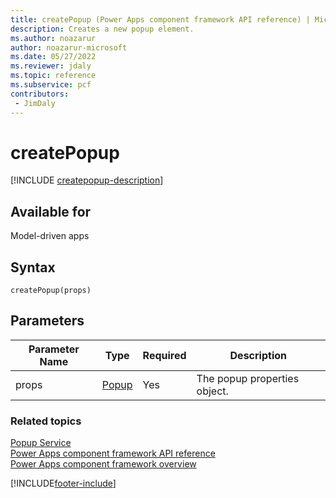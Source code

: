 ```yaml
---
title: createPopup (Power Apps component framework API reference) | Microsoft Docs
description: Creates a new popup element.
ms.author: noazarur
author: noazarur-microsoft
ms.date: 05/27/2022
ms.reviewer: jdaly
ms.topic: reference
ms.subservice: pcf
contributors:
 - JimDaly
---
```


# createPopup

[!INCLUDE [createpopup-description](includes/createpopup-description.md)]

## Available for 

Model-driven apps

## Syntax

`createPopup(props)`

## Parameters

| Parameter Name|Type|Required|Description|
| ------------- |----|--------|-----------|
|props|[Popup](../popup.md)|Yes|The popup properties object.|


### Related topics

[Popup Service](../popupservice.md)<br/>
[Power Apps component framework API reference](../../reference/index.md)<br/>
[Power Apps component framework overview](../../overview.md)

[!INCLUDE[footer-include](../../../../includes/footer-banner.md)]
